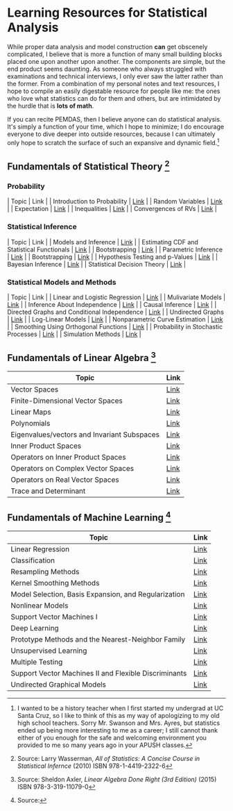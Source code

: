 # Learning Resources for Statistical Analysis


While proper data analysis and model construction **can** get obscenely complicated, I believe that is more a function of many small building blocks placed one upon another upon another. The components are simple, but the end product seems daunting. As someone who always struggled with examinations and technical interviews, I only ever saw the latter rather than the former. From a combination of my personal notes and text resources, I hope to compile an easily digestable resource for people like me: the ones who love what statistics can do for them and others, but are intimidated by the hurdle that is **lots of math**.

If you can recite PEMDAS, then I believe anyone can do statistical analysis. It's simply a function of your time, which I hope to minimize; I do encourage everyone to dive deeper into outside resources, because I can ultimately only hope to scratch the surface of such an expansive and dynamic field.[^1]

[^1]: I wanted to be a history teacher when I first started my undergrad at UC Santa Cruz, so I like to think of this as my way of apologizing to my old high school teachers. Sorry Mr. Swanson and Mrs. Ayres, but statistics ended up being more interesting to me as a career; I still cannot thank either of you enough for the safe and welcoming environment you provided to me so many years ago in your APUSH classes.

## Fundamentals of Statistical Theory [^2]

[^2]: Source: Larry Wasserman, *All of Statistics: A Concise Course in Statistical Infernce* (2010) ISBN 978-1-4419-2322-6

### Probability

| Topic | Link |
| Introduction to Probability | [Link]() |
| Random Variables | [Link]() | 
| Expectation | [Link]() |
| Inequalities | [Link]() |
| Convergences of RVs | [Link]() |

### Statistical Inference

| Topic | Link |
| Models and Inference | [Link]() |
| Estimating CDF and Statistical Functionals | [Link]() |
| Bootstrapping | [Link]() |
| Parametric Inference | [Link]() |
| Bootstrapping | [Link]() |
| Hypothesis Testing and p-Values | [Link]() |
| Bayesian Inference | [Link]() |
| Statistical Decision Theory | [Link]() |

### Statistical Models and Methods

| Topic | Link |
| Linear and Logistic Regression | [Link]() |
| Mulivariate Models | [Link]() |
| Inference About Independence | [Link]() |
| Causal Inference | [Link]() |
| Directed Graphs and Conditional Independence | [Link]() |
| Undirected Graphs | [Link]() |
| Log-Linear Models | [Link]() |
| Nonparametric Curve Estimation | [Link]() |
| Smoothing Using Orthogonal Functions | [Link]() |
| Probability in Stochastic Processes | [Link]() |
| Simulation Methods | [Link]() |

## Fundamentals of Linear Algebra [^3]

[^3]: Source: Sheldon Axler, *Linear Algebra Done Right (3rd Edition)* (2015) ISBN 978-3-319-11079-0

| Topic | Link |
| ----------- | ----------- |
| Vector Spaces | [Link]() |
| Finite-Dimensional Vector Spaces | [Link]() | 
| Linear Maps | [Link]() |
| Polynomials | [Link]() |
| Eigenvalues/vectors and Invariant Subspaces | [Link]() |
| Inner Product Spaces | [Link]() |
| Operators on Inner Product Spaces | [Link]() |
| Operators on Complex Vector Spaces | [Link]() |
| Operators on Real Vector Spaces | [Link]() |
| Trace and Determinant | [Link]() |

## Fundamentals of Machine Learning [^4]

[^4]: Source: 

| Topic | Link |
| ----------- | ----------- |
| Linear Regression | [Link](https://tanner-woods.github.io/Learning_Resources/Statistical_Learning/Statistical_Learning_and_Linear_Regression.html) |
| Classification | [Link]() | 
| Resampling Methods | [Link]() | 
| Kernel Smoothing Methods | [Link]() | 
| Model Selection, Basis Expansion, and Regularization | [Link]() | 
| Nonlinear Models | [Link]() | 
| Support Vector Machines I | [Link]() |
| Deep Learning | [Link]() |
| Prototype Methods and the Nearest-Neighbor Family | [Link]() |
| Unsupervised Learning | [Link]() |
| Multiple Testing | [Link]() |
| Support Vector Machines II and Flexible Discriminants | [Link]() |
| Undirected Graphical Models | [Link]() |
